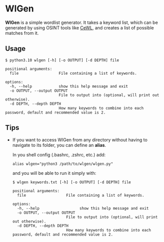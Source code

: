 # WlGen

**WlGen** is a simple wordlist generator. It takes a keyword list, which can be generated by using OSINT tools like [CeWL](https://github.com/digininja/CeWL), and creates a list of possible matches from it.

## Usage

```
$ python3.10 wlgen [-h] [-o OUTPUT] [-d DEPTH] file

positional arguments:
  file                  File containing a list of keywords.

options:
  -h, --help            show this help message and exit
  -o OUTPUT, --output OUTPUT
                        File to output into (optional, will print out otherwise).
  -d DEPTH, --depth DEPTH
                        How many keywords to combine into each password, default and recommended value is 2.
```

## Tips

- If you want to access WlGen from any directory without having to navigate to its folder, you can define an **alias**.

    In you shell config (.bashrc, .zshrc, etc.) add:

    ```
    alias wlgen="python3 /path/to/wlgen/wlgen.py"
    ```

    and you will be able to run it simply with:

    ```
    $ wlgen keywords.txt [-h] [-o OUTPUT] [-d DEPTH] file

    positional arguments:
      file                  File containing a list of keywords.

    options:
      -h, --help                  show this help message and exit
      -o OUTPUT, --output OUTPUT
                            File to output into (optional, will print out otherwise).
      -d DEPTH, --depth DEPTH
                            How many keywords to combine into each password, default and recommended value is 2.
    ```
